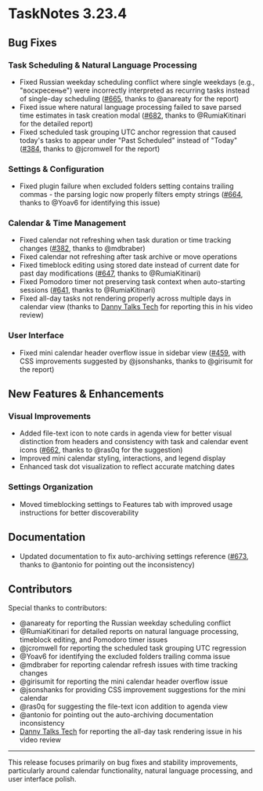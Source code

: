 # TaskNotes 3.23.4

## Bug Fixes

### Task Scheduling & Natural Language Processing

- Fixed Russian weekday scheduling conflict where single weekdays (e.g., "воскресенье") were incorrectly interpreted as recurring tasks instead of single-day scheduling ([#665](https://github.com/callumalpass/tasknotes/issues/665), thanks to @anareaty for the report)
- Fixed issue where natural language processing failed to save parsed time estimates in task creation modal ([#682](https://github.com/callumalpass/tasknotes/issues/682), thanks to @RumiaKitinari for the detailed report)
- Fixed scheduled task grouping UTC anchor regression that caused today's tasks to appear under "Past Scheduled" instead of "Today" ([#384](https://github.com/callumalpass/tasknotes/issues/384), thanks to @jcromwell for the report)

### Settings & Configuration

- Fixed plugin failure when excluded folders setting contains trailing commas - the parsing logic now properly filters empty strings ([#664](https://github.com/callumalpass/tasknotes/issues/664), thanks to @Yoav6 for identifying this issue)

### Calendar & Time Management

- Fixed calendar not refreshing when task duration or time tracking changes ([#382](https://github.com/callumalpass/tasknotes/issues/382), thanks to @mdbraber)
- Fixed calendar not refreshing after task archive or move operations
- Fixed timeblock editing using stored date instead of current date for past day modifications ([#647](https://github.com/callumalpass/tasknotes/issues/647), thanks to @RumiaKitinari)
- Fixed Pomodoro timer not preserving task context when auto-starting sessions ([#641](https://github.com/callumalpass/tasknotes/issues/641), thanks to @RumiaKitinari)
- Fixed all-day tasks not rendering properly across multiple days in calendar view (thanks to [Danny Talks Tech](https://www.youtube.com/watch?v=SRavkMUYWzo) for reporting this in his video review)

### User Interface

- Fixed mini calendar header overflow issue in sidebar view ([#459](https://github.com/callumalpass/tasknotes/issues/459), with CSS improvements suggested by @jsonshanks, thanks to @girisumit for the report)

## New Features & Enhancements

### Visual Improvements

- Added file-text icon to note cards in agenda view for better visual distinction from headers and consistency with task and calendar event icons ([#662](https://github.com/callumalpass/tasknotes/issues/662), thanks to @ras0q for the suggestion)
- Improved mini calendar styling, interactions, and legend display
- Enhanced task dot visualization to reflect accurate matching dates

### Settings Organization

- Moved timeblocking settings to Features tab with improved usage instructions for better discoverability

## Documentation

- Updated documentation to fix auto-archiving settings reference ([#673](https://github.com/callumalpass/tasknotes/issues/673), thanks to @antonio for pointing out the inconsistency)

## Contributors

Special thanks to contributors:

- @anareaty for reporting the Russian weekday scheduling conflict
- @RumiaKitinari for detailed reports on natural language processing, timeblock editing, and Pomodoro timer issues
- @jcromwell for reporting the scheduled task grouping UTC regression
- @Yoav6 for identifying the excluded folders trailing comma issue
- @mdbraber for reporting calendar refresh issues with time tracking changes
- @girisumit for reporting the mini calendar header overflow issue
- @jsonshanks for providing CSS improvement suggestions for the mini calendar
- @ras0q for suggesting the file-text icon addition to agenda view
- @antonio for pointing out the auto-archiving documentation inconsistency
- [Danny Talks Tech](https://www.youtube.com/watch?v=SRavkMUYWzo) for reporting the all-day task rendering issue in his video review

---

This release focuses primarily on bug fixes and stability improvements, particularly around calendar functionality, natural language processing, and user interface polish.